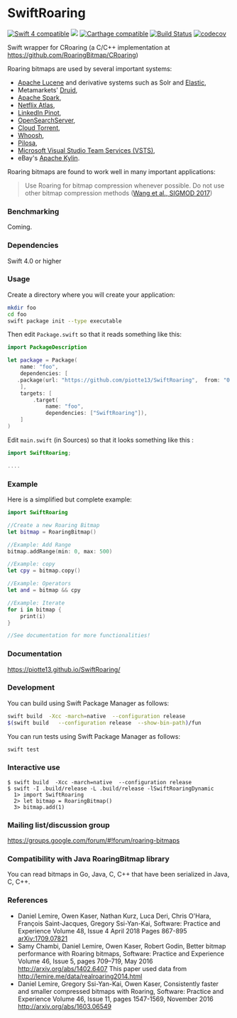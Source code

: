 # SwiftRoaring
<a href="https://developer.apple.com/swift"><img src="https://img.shields.io/badge/Swift4-compatible-green.svg?style=flat" alt="Swift 4 compatible" /></a>
<a href="https://github.com/apple/swift-package-manager"><img src="https://img.shields.io/badge/Swift%20Package%20Manager-compatible-brightgreen.svg"/></a>
[![Carthage compatible](https://img.shields.io/badge/Carthage-compatible-4BC51D.svg?style=flat)](https://github.com/Carthage/Carthage)
[![Build Status](https://travis-ci.org/piotte13/SwiftRoaring.svg?branch=master)](https://travis-ci.org/piotte13/SwiftRoaring)
[![codecov](https://codecov.io/gh/piotte13/SwiftRoaring/branch/master/graph/badge.svg)](https://codecov.io/gh/piotte13/SwiftRoaring)



Swift wrapper for CRoaring (a C/C++ implementation at https://github.com/RoaringBitmap/CRoaring)

Roaring bitmaps are used by several important systems:

*   [Apache Lucene](http://lucene.apache.org/core/) and derivative systems such as Solr and [Elastic](https://www.elastic.co/),
*   Metamarkets' [Druid](http://druid.io/),
*   [Apache Spark](http://spark.apache.org),
*   [Netflix Atlas](https://github.com/Netflix/atlas),
*   [LinkedIn Pinot](https://github.com/linkedin/pinot/wiki),
*   [OpenSearchServer](http://www.opensearchserver.com),
*   [Cloud Torrent](https://github.com/jpillora/cloud-torrent),
*   [Whoosh](https://pypi.python.org/pypi/Whoosh/),
*   [Pilosa](https://www.pilosa.com/),
*   [Microsoft Visual Studio Team Services (VSTS)](https://www.visualstudio.com/team-services/),
*   eBay's [Apache Kylin](http://kylin.io).

Roaring bitmaps are found to work well in many important applications:

> Use Roaring for bitmap compression whenever possible. Do not use other bitmap compression methods ([Wang et al., SIGMOD 2017](http://db.ucsd.edu/wp-content/uploads/2017/03/sidm338-wangA.pdf))


### Benchmarking

Coming.

### Dependencies

Swift 4.0 or higher

### Usage

Create a directory where you will create your application:

```bash
mkdir foo
cd foo
swift package init --type executable
```

Then edit ``Package.swift`` so that it reads something like this:


```swift
import PackageDescription

let package = Package(
    name: "foo",
    dependencies: [
   .package(url: "https://github.com/piotte13/SwiftRoaring",  from: "0.0.1")
    ],
    targets: [
        .target(
            name: "foo",
            dependencies: ["SwiftRoaring"]),
    ]
)
```

Edit ``main.swift`` (in Sources) so that it looks something like this :

```swift
import SwiftRoaring;

....
```

### Example

Here is a simplified but complete example:

```swift
import SwiftRoaring

//Create a new Roaring Bitmap
let bitmap = RoaringBitmap()

//Example: Add Range
bitmap.addRange(min: 0, max: 500)

//Example: copy
let cpy = bitmap.copy()

//Example: Operators
let and = bitmap && cpy

//Example: Iterate
for i in bitmap {
    print(i)
}

//See documentation for more functionalities!

```

### Documentation

https://piotte13.github.io/SwiftRoaring/

### Development

You can build using Swift Package Manager as follows:

```bash    
swift build  -Xcc -march=native  --configuration release
$(swift build   --configuration release  --show-bin-path)/fun
```
You can run tests using Swift Package Manager as follows:
```bash    
swift test
```

### Interactive use

```
$ swift build  -Xcc -march=native  --configuration release
$ swift -I .build/release -L .build/release -lSwiftRoaringDynamic
  1> import SwiftRoaring
  2> let bitmap = RoaringBitmap()
  3> bitmap.add(1)
```

### Mailing list/discussion group

https://groups.google.com/forum/#!forum/roaring-bitmaps

### Compatibility with Java RoaringBitmap library

You can read bitmaps in Go, Java, C, C++ that have been serialized in Java, C, C++.

### References

-  Daniel Lemire, Owen Kaser, Nathan Kurz, Luca Deri, Chris O'Hara, François Saint-Jacques, Gregory Ssi-Yan-Kai,  Software: Practice and Experience Volume 48, Issue 4 April 2018 Pages 867-895 [arXiv:1709.07821](https://arxiv.org/abs/1709.07821)
-  Samy Chambi, Daniel Lemire, Owen Kaser, Robert Godin,
Better bitmap performance with Roaring bitmaps,
Software: Practice and Experience Volume 46, Issue 5, pages 709–719, May 2016
http://arxiv.org/abs/1402.6407 This paper used data from http://lemire.me/data/realroaring2014.html
- Daniel Lemire, Gregory Ssi-Yan-Kai, Owen Kaser, Consistently faster and smaller compressed bitmaps with Roaring, Software: Practice and Experience Volume 46, Issue 11, pages 1547-1569, November 2016 http://arxiv.org/abs/1603.06549
